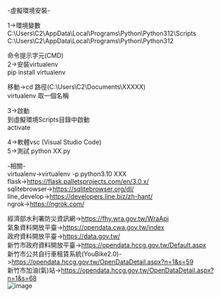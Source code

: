 -虛擬環境安裝-  

1->環境變數  
C:\Users\C2\AppData\Local\Programs\Python\Python312\Scripts  
C:\Users\C2\AppData\Local\Programs\Python\Python312  

命令提示字元(CMD)  
2->安裝virtualenv  
pip install virtualenv  

移動->cd 路徑(C:\Users\C2\Documents\XXXXX)  
virtualenv 取一個名稱  
  
3->啟動  
到虛擬環境Scripts目錄中啟動  
activate  

4->軟體vsc (Visual Studio Code)  
5->測試 python XX.py  


-相關-  
virtualenv->virtualenv -p python3.10 XXX  
flask->https://flask.palletsprojects.com/en/3.0.x/  
sqlitebrowser->https://sqlitebrowser.org/dl/  
line_develop->https://developers.line.biz/zh-hant/  
ngrok->https://ngrok.com/  
    
經濟部水利署防災資訊網->https://fhy.wra.gov.tw/WraApi  
氣象資料開放平臺->https://opendata.cwa.gov.tw/index  
政府資料開放平臺->https://data.gov.tw/  
新竹市政府資料開放平臺->https://opendata.hccg.gov.tw/Default.aspx  
新竹市公共自行車租賃系統(YouBike2.0)->https://opendata.hccg.gov.tw/OpenDataDetail.aspx?n=1&s=59  
新竹市加油(氣)站->https://opendata.hccg.gov.tw/OpenDataDetail.aspx?n=1&s=68  
![image](https://github.com/miyachun/chu-web-program/blob/main/demo.png)
